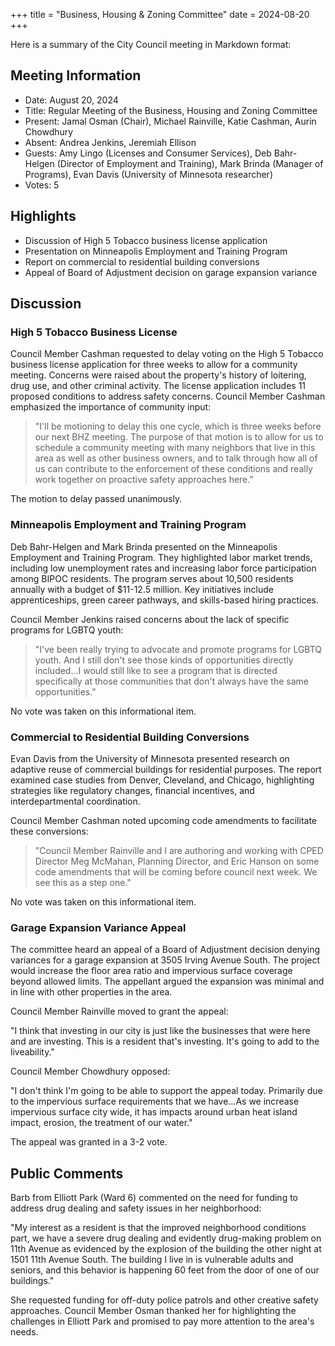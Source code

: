 +++
title = "Business, Housing & Zoning Committee"
date = 2024-08-20
+++

Here is a summary of the City Council meeting in Markdown format:

## Meeting Information

- Date: August 20, 2024
- Title: Regular Meeting of the Business, Housing and Zoning Committee
- Present: Jamal Osman (Chair), Michael Rainville, Katie Cashman, Aurin Chowdhury
- Absent: Andrea Jenkins, Jeremiah Ellison 
- Guests: Amy Lingo (Licenses and Consumer Services), Deb Bahr-Helgen (Director of Employment and Training), Mark Brinda (Manager of Programs), Evan Davis (University of Minnesota researcher)
- Votes: 5

## Highlights

- Discussion of High 5 Tobacco business license application
- Presentation on Minneapolis Employment and Training Program
- Report on commercial to residential building conversions
- Appeal of Board of Adjustment decision on garage expansion variance

## Discussion

### High 5 Tobacco Business License

Council Member Cashman requested to delay voting on the High 5 Tobacco business license application for three weeks to allow for a community meeting. Concerns were raised about the property's history of loitering, drug use, and other criminal activity. The license application includes 11 proposed conditions to address safety concerns. Council Member Cashman emphasized the importance of community input:

> "I'll be motioning to delay this one cycle, which is three weeks before our next BHZ meeting. The purpose of that motion is to allow for us to schedule a community meeting with many neighbors that live in this area as well as other business owners, and to talk through how all of us can contribute to the enforcement of these conditions and really work together on proactive safety approaches here."

The motion to delay passed unanimously.

### Minneapolis Employment and Training Program

Deb Bahr-Helgen and Mark Brinda presented on the Minneapolis Employment and Training Program. They highlighted labor market trends, including low unemployment rates and increasing labor force participation among BIPOC residents. The program serves about 10,500 residents annually with a budget of $11-12.5 million. Key initiatives include apprenticeships, green career pathways, and skills-based hiring practices. 

Council Member Jenkins raised concerns about the lack of specific programs for LGBTQ youth:

> "I've been really trying to advocate and promote programs for LGBTQ youth. And I still don't see those kinds of opportunities directly included...I would still like to see a program that is directed specifically at those communities that don't always have the same opportunities."

No vote was taken on this informational item.

### Commercial to Residential Building Conversions

Evan Davis from the University of Minnesota presented research on adaptive reuse of commercial buildings for residential purposes. The report examined case studies from Denver, Cleveland, and Chicago, highlighting strategies like regulatory changes, financial incentives, and interdepartmental coordination. 

Council Member Cashman noted upcoming code amendments to facilitate these conversions:

> "Council Member Rainville and I are authoring and working with CPED Director Meg McMahan, Planning Director, and Eric Hanson on some code amendments that will be coming before council next week. We see this as a step one."

No vote was taken on this informational item.

### Garage Expansion Variance Appeal

The committee heard an appeal of a Board of Adjustment decision denying variances for a garage expansion at 3505 Irving Avenue South. The project would increase the floor area ratio and impervious surface coverage beyond allowed limits. The appellant argued the expansion was minimal and in line with other properties in the area. 

Council Member Rainville moved to grant the appeal:

"I think that investing in our city is just like the businesses that were here and are investing. This is a resident that's investing. It's going to add to the liveability."

Council Member Chowdhury opposed:

"I don't think I'm going to be able to support the appeal today. Primarily due to the impervious surface requirements that we have...As we increase impervious surface city wide, it has impacts around urban heat island impact, erosion, the treatment of our water."

The appeal was granted in a 3-2 vote.

## Public Comments

Barb from Elliott Park (Ward 6) commented on the need for funding to address drug dealing and safety issues in her neighborhood:

"My interest as a resident is that the improved neighborhood conditions part, we have a severe drug dealing and evidently drug-making problem on 11th Avenue as evidenced by the explosion of the building the other night at 1501 11th Avenue South. The building I live in is vulnerable adults and seniors, and this behavior is happening 60 feet from the door of one of our buildings."

She requested funding for off-duty police patrols and other creative safety approaches. Council Member Osman thanked her for highlighting the challenges in Elliott Park and promised to pay more attention to the area's needs.
